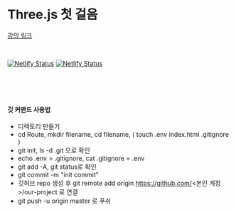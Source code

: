# Three.js 첫 걸음

[강의 링크](https://www.youtube.com/watch?v=ZGACJosABBw&list=PLe6NQuuFBu7HqxY10b6gNu6iisT2-rZv-&index=2&ab_channel=GISDEVELOPER)

<br>

[![Netlify Status](https://api.netlify.com/api/v1/badges/7dd3c93a-784c-4412-8d38-6d906acc13b7/deploy-status)](https://awesome-lalande-419ad7.netlify.app/)
[![Netlify Status](https://api.netlify.com/api/v1/badges/7dd3c93a-784c-4412-8d38-6d906acc13b7/deploy-status)](https://eloquent-dubinsky-f8766b.netlify.app/)


<br><br><br>

#### 깃 커맨드 사용법

- 디렉토리 만들기
- cd Route, mkdir filename, cd filename, ( touch .env index.html .gitignore )
- git init, ls -d .git 으로 확인
- echo .env > .gitignore, cat .gitignore  =  .env
- git add -A, git status로 확인
- git commit -m "init commit"
- 깃허브 repo 생성 후 git remote add origin https://github.com/<본인 계정>/our-project 로 연결
- git push -u origin master 로 푸쉬
